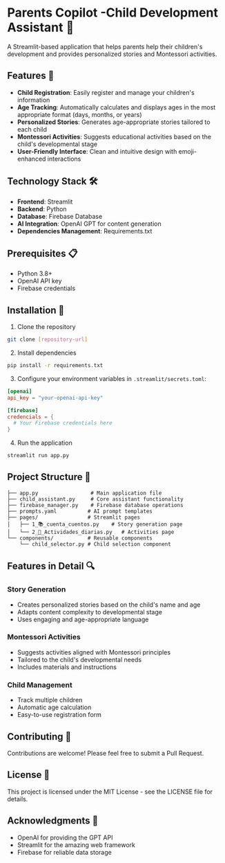 # Parents Copilot -Child Development Assistant 👶

A Streamlit-based application that helps parents help their children's development and provides personalized stories and Montessori activities.

## Features 🌟

- **Child Registration**: Easily register and manage your children's information
- **Age Tracking**: Automatically calculates and displays ages in the most appropriate format (days, months, or years)
- **Personalized Stories**: Generates age-appropriate stories tailored to each child
- **Montessori Activities**: Suggests educational activities based on the child's developmental stage
- **User-Friendly Interface**: Clean and intuitive design with emoji-enhanced interactions

## Technology Stack 🛠️

- **Frontend**: Streamlit
- **Backend**: Python
- **Database**: Firebase Database
- **AI Integration**: OpenAI GPT for content generation
- **Dependencies Management**: Requirements.txt

## Prerequisites 📋

- Python 3.8+
- OpenAI API key
- Firebase credentials

## Installation 🔧

1. Clone the repository
```bash
git clone [repository-url]
```

2. Install dependencies
```bash
pip install -r requirements.txt
```

3. Configure your environment variables in `.streamlit/secrets.toml`:
```toml
[openai]
api_key = "your-openai-api-key"

[firebase]
credencials = {
  # Your Firebase credentials here
}
```

4. Run the application
```bash
streamlit run app.py
```

## Project Structure 📁

```
├── app.py                 # Main application file
├── child_assistant.py     # Core assistant functionality
├── firebase_manager.py    # Firebase database operations
├── prompts.yaml          # AI prompt templates
├── pages/                # Streamlit pages
│   ├── 1_📚_cuenta_cuentos.py    # Story generation page
│   └── 2_🎯_Actividades_diarias.py   # Activities page
└── components/           # Reusable components
    └── child_selector.py # Child selection component
```

## Features in Detail 🔍

### Story Generation
- Creates personalized stories based on the child's name and age
- Adapts content complexity to developmental stage
- Uses engaging and age-appropriate language

### Montessori Activities
- Suggests activities aligned with Montessori principles
- Tailored to the child's developmental needs
- Includes materials and instructions

### Child Management
- Track multiple children
- Automatic age calculation
- Easy-to-use registration form

## Contributing 🤝

Contributions are welcome! Please feel free to submit a Pull Request.

## License 📄

This project is licensed under the MIT License - see the LICENSE file for details.

## Acknowledgments 🙏

- OpenAI for providing the GPT API
- Streamlit for the amazing web framework
- Firebase for reliable data storage
